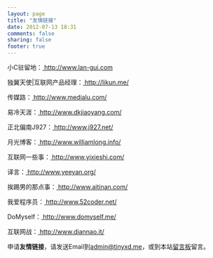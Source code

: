 ```yaml
---
layout: page
title: "友情链接"
date: 2012-07-13 18:31
comments: false
sharing: false
footer: true
---
```

小C驻留地：<a href="http://www.lan-gui.com/" target="_blank" > http://www.lan-gui.com </a>    

独翼天使|互联网产品经理：<a href="http://likun.me/" target="_blank"> http://likun.me/</a>     

传媒路：<a href="http://www.medialu.com/" target="_blank"> http://www.medialu.com/</a>    

易冷天涯：<a href="http://www.dkjiaoyang.com/" target="_blank"> http://www.dkjiaoyang.com/</a>   

正北偏南J927：<a href="http://www.j927.net/" target="_blank"> http://www.j927.net/</a> 

月光博客：<a href="http://www.williamlong.info/" target="_blank"> http://www.williamlong.info/ </a>   

互联网一些事：<a href="http://www.yixieshi.com/" target="_blank"> http://www.yixieshi.com/ </a>   

译言：<a href="http://www.yeeyan.org/" target="_blank"> http://www.yeeyan.org/ </a>   

挨踢男的那点事：<a href="http://www.aitinan.com/" target="_blank"> http://www.aitinan.com/ </a>   

我爱程序员：<a href="http://www.52coder.net/" target="_blank"> http://www.52coder.net/</a>    

DoMyself：<a href="http://www.domyself.me/" target="_blank"> http://www.domyself.me/</a>    

互联网战：<a href="http://www.diannao.it/" target="_blank"> http://www.diannao.it/</a>

申请**友情链接**，请发送Email到<admin@tinyxd.me>，或到本站[留言板](http://tinyxd.me/message-board/)留言。      
